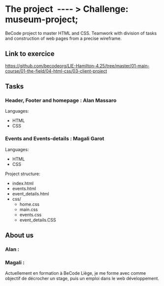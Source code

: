 # The project  ---- > Challenge: museum-project;

BeCode project to master HTML and CSS. 
Teamwork with division of tasks and construction of web pages from a precise wireframe.

## Link to exercice
https://github.com/becodeorg/LIE-Hamilton-4.25/tree/master/01-main-course/01-the-field/04-html-css/03-client-project

## Tasks

### Header, Footer and homepage : Alan Massaro 
Languages: 
* HTML
* CSS

### Events and Events-details : Magali Garot 
Languages: 
* HTML
* CSS

Project structure:

* index.html
* events.html
* event_details.html
* css/
   * home.css
   * main.css
   * events.css
   * event_details.CSS


## About us

### Alan :

### Magali :
Actuellement en formation à BeCode Liège, je me forme avec comme objectif de décrocher un stage, puis un emploi dans le web développement. 

